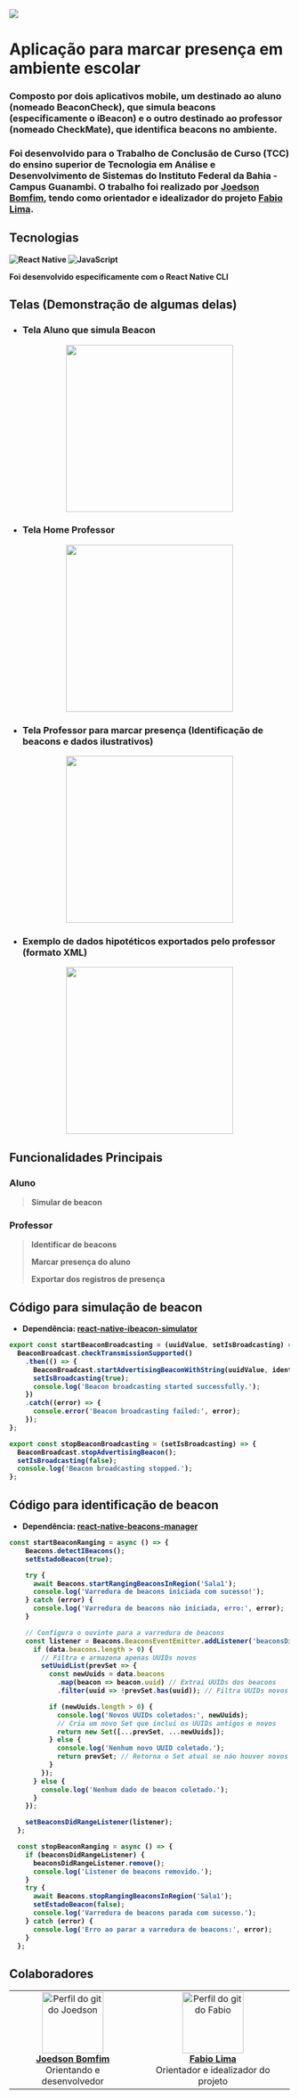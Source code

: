 <img src="Imagens/logomarca.jpg"/>

# Aplicação para marcar presença em ambiente escolar

### Composto por dois aplicativos mobile, um destinado ao aluno (nomeado BeaconCheck), que simula beacons (especificamente o iBeacon) e o outro destinado ao professor (nomeado CheckMate), que identifica beacons no ambiente. 

### Foi desenvolvido para o Trabalho de Conclusão de Curso (TCC) do ensino superior de Tecnologia em Análise e Desenvolvimento de Sistemas do Instituto Federal da Bahia - Campus Guanambi. O trabalho foi realizado por <a href="https://github.com/Joedson-Bomfim"><b>Joedson Bomfim</a>, tendo como orientador e idealizador do projeto <a href="https://github.com/fabiomicromais"><b>Fabio Lima</a>.

## Tecnologias

![React Native](https://img.shields.io/badge/React_Native-20232A?style=for-the-badge&logo=react&logoColor=61DAFB) 
![JavaScript](https://img.shields.io/badge/JavaScript-F7DF1E?style=for-the-badge&logo=javascript&logoColor=black)

Foi desenvolvido especificamente com o React Native CLI

## Telas (Demonstração de algumas delas)

- ### Tela Aluno que simula Beacon

<div align="center">
    <img src="Imagens/tela_aluno.jpg" style="height: 300px;"/>
</div>

- ### Tela Home Professor

<div align="center">
    <img src="Imagens/tela_home_professor.jpg" style="height: 300px;"/>
</div>

- ### Tela Professor para marcar presença (Identificação de beacons e dados ilustrativos)

<div align="center">
    <img src="Imagens/tela_marca_ppresenca.jpg" style="height: 300px;"/>
</div>

- ### Exemplo de dados hipotéticos exportados pelo professor (formato XML)

<div align="center">
    <img src="Imagens/exportacao_xml.jpg" style="height: 300px;"/>
</div>

## Funcionalidades Principais

### Aluno
> Simular de beacon

### Professor

> Identificar de beacons
>
> Marcar presença do aluno
>
> Exportar dos registros de presença
>

## Código para simulação de beacon

- Dependência: [react-native-ibeacon-simulator](https://github.com/rodrigo-nexudus/react-native-ibeacon-simulator)

```javascript
export const startBeaconBroadcasting = (uuidValue, setIsBroadcasting) => {
  BeaconBroadcast.checkTransmissionSupported()
    .then(() => {
      BeaconBroadcast.startAdvertisingBeaconWithString(uuidValue, identifier, major, minor);
      setIsBroadcasting(true);
      console.log('Beacon broadcasting started successfully.');
    })
    .catch((error) => {
      console.error('Beacon broadcasting failed:', error);
    });
};

export const stopBeaconBroadcasting = (setIsBroadcasting) => {
  BeaconBroadcast.stopAdvertisingBeacon();
  setIsBroadcasting(false);
  console.log('Beacon broadcasting stopped.');
};
```

## Código para identificação de beacon

- Dependência: [react-native-beacons-manager](https://github.com/rodrigo-nexudus/react-native-beacons-manager)

```javascript
const startBeaconRanging = async () => {
    Beacons.detectIBeacons();
    setEstadoBeacon(true);

    try {
      await Beacons.startRangingBeaconsInRegion('Sala1');
      console.log('Varredura de beacons iniciada com sucesso!');
    } catch (error) {
      console.log('Varredura de beacons não iniciada, erro:', error);
    }

    // Configura o ouvinte para a varredura de beacons
    const listener = Beacons.BeaconsEventEmitter.addListener('beaconsDidRange', (data) => {
      if (data.beacons.length > 0) {
        // Filtra e armazena apenas UUIDs novos
        setUuidList(prevSet => {
          const newUuids = data.beacons
            .map(beacon => beacon.uuid) // Extrai UUIDs dos beacons
            .filter(uuid => !prevSet.has(uuid)); // Filtra UUIDs novos

          if (newUuids.length > 0) {
            console.log('Novos UUIDs coletados:', newUuids);
            // Cria um novo Set que inclui os UUIDs antigos e novos
            return new Set([...prevSet, ...newUuids]);
          } else {
            console.log('Nenhum novo UUID coletado.');
            return prevSet; // Retorna o Set atual se não houver novos UUIDs
          }
        });
      } else {
        console.log('Nenhum dado de beacon coletado.');
      }
    });

    setBeaconsDidRangeListener(listener);
  };

  const stopBeaconRanging = async () => {
    if (beaconsDidRangeListener) {
      beaconsDidRangeListener.remove();
      console.log('Listener de beacons removido.');
    }
    try {
      await Beacons.stopRangingBeaconsInRegion('Sala1');
      setEstadoBeacon(false);
      console.log('Varredura de beacons parada com sucesso.');
    } catch (error) {
      console.log('Erro ao parar a varredura de beacons:', error);
    }
  };
```

## Colaboradores 
<table align="center">
	    <tr>
	        <td align="center">
	            <a href="https://github.com/Joedson-Bomfim">
	                <img alt="Perfil do git do Joedson" width="110" src="https://avatars.githubusercontent.com/u/60985442?s=460&u=927c910cb65c33d61d844872645eee90e163c257&v=4"/>
	                <br/>
	                <b>Joedson Bomfim</b>
	            </a>
	            <br>Orientando e desenvolvedor</br>
	        </td>
	        <td align="center">
	            <a href="https://github.com/fabiomicromais"> 
			    <img alt="Perfil do git do Fabio" width="110" src="https://avatars.githubusercontent.com/u/44278903?v=4">
	                <br/>
			<b>Fabio Lima</b>
	            </a>
	            <br>Orientador e idealizador do projeto</br>
	        </td>
	    </tr>
</table>

